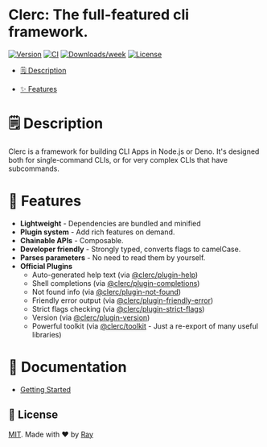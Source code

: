 Clerc: The full-featured cli framework.
=======================================

[![Version](https://img.shields.io/npm/v/clerc.svg)](https://npmjs.org/package/clerc)
[![CI](https://github.com/so1ve/clerc/actions/workflows/ci.yml/badge.svg)](https://github.com/so1ve/clerc/actions/workflows/ci.yml)
[![Downloads/week](https://img.shields.io/npm/dw/clerc.svg)](https://npmjs.org/package/clerc)
[![License](https://img.shields.io/npm/l/clerc.svg)](https://github.com/so1ve/clerc/blob/main/package.json)

<!-- toc -->
* [🗒 Description](#-description)
<!-- * [🚀 Getting Started Tutorial](#-getting-started-tutorial) -->
* [✨ Features](#-features)
<!-- * [📌 Requirements](#-requirements)
* [📌 Migrating from V1](#-migrating-from-v1)
* [🏗 Usage](#-usage)
* [📚 Examples](#-examples)
* [🔨 Commands](#-commands)
* [🏭 Related Repositories](#-related-repositories)
* [🦔 Learn More](#-learn-more)
* [📣 Feedback](#-feedback) -->
<!-- tocstop -->

# 🗒 Description

Clerc is a framework for building CLI Apps in Node.js or Deno. It's designed both for single-command CLIs, or for very complex CLIs that have subcommands.

# 💎 Features
- **Lightweight** - Dependencies are bundled and minified
- **Plugin system** - Add rich features on demand.
- **Chainable APIs** - Composable.
- **Developer friendly** - Strongly typed, converts flags to camelCase.
- **Parses parameters** - No need to read them by yourself.
- **Official Plugins**
  - Auto-generated help text (via [@clerc/plugin-help](./packages/plugin-help/))
  - Shell completions (via [@clerc/plugin-completions](./packages/plugin-completions/))
  - Not found info (via [@clerc/plugin-not-found](./packages/plugin-not-found/))
  - Friendly error output (via [@clerc/plugin-friendly-error](./packages/plugin-friendly-error/))
  - Strict flags checking (via [@clerc/plugin-strict-flags](./packages/plugin-strict-flags/))
  - Version (via [@clerc/plugin-version](./packages/plugin-version/))
  - Powerful toolkit (via [@clerc/toolkit](./packages/toolkit/) - Just a re-export of many useful libraries)

# 📖 Documentation

- [Getting Started](./docs/getting-started.md)

## 📝 License

[MIT](./LICENSE). Made with ❤️ by [Ray](https://github.com/so1ve)
